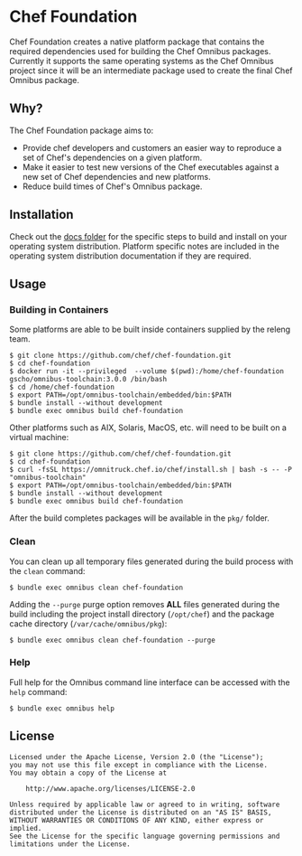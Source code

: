 
# Chef Foundation

Chef Foundation creates a native platform package that contains the required dependencies used for building the Chef Omnibus packages.
Currently it supports the same operating systems as the Chef Omnibus project since it will be an intermediate package used to create the final Chef Omnibus package.


## Why?

The Chef Foundation package aims to:

* Provide chef developers and customers an easier way to reproduce a set of Chef's dependencies on a given platform.
* Make it easier to test new versions of the Chef executables against a new set of Chef dependencies and new platforms.
* Reduce build times of Chef's Omnibus package.


## Installation

Check out the [docs folder](https://github.com/chef/chef-foundation/tree/master/docs) for the specific steps to build and install on your operating system distribution. Platform specific notes are included in the operating system distribution documentation if they are required.


## Usage

### Building in Containers

Some platforms are able to be built inside containers supplied by the releng team.

```shell
$ git clone https://github.com/chef/chef-foundation.git
$ cd chef-foundation
$ docker run -it --privileged  --volume $(pwd):/home/chef-foundation gscho/omnibus-toolchain:3.0.0 /bin/bash
$ cd /home/chef-foundation
$ export PATH=/opt/omnibus-toolchain/embedded/bin:$PATH
$ bundle install --without development
$ bundle exec omnibus build chef-foundation
```

Other platforms such as AIX, Solaris, MacOS, etc. will need to be built on a virtual machine:

```shell
$ git clone https://github.com/chef/chef-foundation.git
$ cd chef-foundation
$ curl -fsSL https://omnitruck.chef.io/chef/install.sh | bash -s -- -P "omnibus-toolchain"
$ export PATH=/opt/omnibus-toolchain/embedded/bin:$PATH
$ bundle install --without development
$ bundle exec omnibus build chef-foundation
```

After the build completes packages will be available in the `pkg/` folder.

### Clean

You can clean up all temporary files generated during the build process with
the `clean` command:

```shell
$ bundle exec omnibus clean chef-foundation
```

Adding the `--purge` purge option removes __ALL__ files generated during the
build including the project install directory (`/opt/chef`) and
the package cache directory (`/var/cache/omnibus/pkg`):

```shell
$ bundle exec omnibus clean chef-foundation --purge
```

### Help

Full help for the Omnibus command line interface can be accessed with the
`help` command:

```shell
$ bundle exec omnibus help
```

## License

```
Licensed under the Apache License, Version 2.0 (the "License");
you may not use this file except in compliance with the License.
You may obtain a copy of the License at

    http://www.apache.org/licenses/LICENSE-2.0

Unless required by applicable law or agreed to in writing, software
distributed under the License is distributed on an "AS IS" BASIS,
WITHOUT WARRANTIES OR CONDITIONS OF ANY KIND, either express or implied.
See the License for the specific language governing permissions and
limitations under the License.
```
